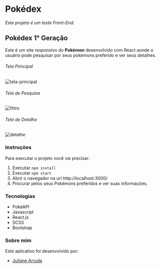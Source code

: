 # Pokédex 

*Este projeto é um teste Front-End.*

## Pokédex 1° Geração

Este é um site responsivo do **Pokémon** desenvolvido com React aonde o usuário pode pesquisar por seus pokémons preferido e ver seus detalhes.

###### Tela Principal
![tela-principal](https://user-images.githubusercontent.com/43623865/75754763-08fcd700-5d0c-11ea-9fc7-ed2c4f0881a8.png)

###### Tela de Pesquisa
![filtro](https://user-images.githubusercontent.com/43623865/75754822-27fb6900-5d0c-11ea-8ea1-5e3c657bd745.png)

###### Tela de Detalhe
![detalhe](https://user-images.githubusercontent.com/43623865/75754842-347fc180-5d0c-11ea-8ed5-e9937e59a539.png)

### Instruções 

Para executar o projeto você vai precisar:

1. Executar `npm install`
2. Executar `npm start`
3. Abrir o navegador na url http://localhost:3000/
4. Procurar pelos seus Pokémons preferidos e ver suas informações.

### Tecnologias
- PokéAPI
- Javascript
- React.js
- SCSS
- Bootstrap

### Sobre mim
Este aplicativo foi desenvolvido por:

- [Juliane Arruda](https://github.com/juliane-arruda)

